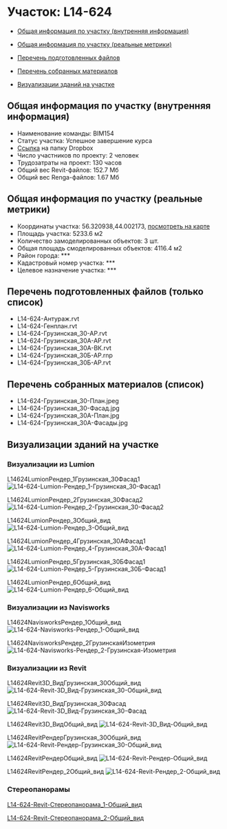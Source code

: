 # Участок: L14-624

* [Общая информация по участку (внутренняя информация)](#Chapter1)

* [Общая информация по участку (реальные метрики)](#Chapter2)

* [Перечень подготовленных файлов](#Chapter3)

* [Перечень собранных материалов](#Chapter4)

* [Визуализации зданий на участке](#Chapter5)

## <a id="Chapter1"></a> Общая информация по участку (внутренняя информация)
+ Наименование команды: BIM154
+ Статус участка: Успешное завершение курса
+ [Ссылка](https://www.dropbox.com/sh/wvvgv1nw1iqred9/AABsYfM02RT58mU8G0OqtXsNa/L14_624?dl=0) на папку Dropbox
+ Число участников по проекту: 2 человек
+ Трудозатраты на проект: 130 часов
+ Общий вес Revit-файлов: 152.7 Мб
+ Общий вес Renga-файлов: 1.67 Мб
## <a id="Chapter2"></a> Общая информация по участку (реальные метрики)
+ Координаты участка: 56.320938,44.002173, [посмотреть на карте](https://yandex.ru/maps/47/nizhny-novgorod/?ll=44.002173%2C56.320938&z=19)
+ Площадь участка: 5233.6 м2
+ Количество замоделированных объектов: 3 шт.
+ Общая площадь смоделированных объектов: 4116.4 м2
+ Район города: *** 
+ Кадастровый номер участка: *** 
+ Целевое назначение участка: *** 
## <a id="Chapter3"></a> Перечень подготовленных файлов (только список)
+ L14-624-Антураж.rvt
+ L14-624-Генплан.rvt
+ L14-624-Грузинская_30-АР.rvt
+ L14-624-Грузинская_30А-АР.rvt
+ L14-624-Грузинская_30А-ВК.rvt
+ L14-624-Грузинская_30Б-АР.rnp
+ L14-624-Грузинская_30Б-АР.rvt
## <a id="Chapter4"></a> Перечень собранных материалов (список)
+ L14-624-Грузинская_30-План.jpeg
+ L14-624-Грузинская_30-Фасад.jpg
+ L14-624-Грузинская_30А-План.jpg
+ L14-624-Грузинская_30А-Фасады.jpg
## <a id="Chapter5"></a> Визуализации зданий на участке
### Визуализации из Lumion
L14624LumionРендер_1Грузинская_30Фасад1
![L14-624-Lumion-Рендер_1-Грузинская_30-Фасад1](/Images/L14_624/L14-624-Lumion-Рендер_1-Грузинская_30-Фасад1_Compressed.jpg)

L14624LumionРендер_2Грузинская_30Фасад2
![L14-624-Lumion-Рендер_2-Грузинская_30-Фасад2](/Images/L14_624/L14-624-Lumion-Рендер_2-Грузинская_30-Фасад2_Compressed.jpg)

L14624LumionРендер_3Общий_вид
![L14-624-Lumion-Рендер_3-Общий_вид](/Images/L14_624/L14-624-Lumion-Рендер_3-Общий_вид_Compressed.jpg)

L14624LumionРендер_4Грузинская_30АФасад1
![L14-624-Lumion-Рендер_4-Грузинская_30А-Фасад1](/Images/L14_624/L14-624-Lumion-Рендер_4-Грузинская_30А-Фасад1_Compressed.jpg)

L14624LumionРендер_5Грузинская_30БФасад1
![L14-624-Lumion-Рендер_5-Грузинская_30Б-Фасад1](/Images/L14_624/L14-624-Lumion-Рендер_5-Грузинская_30Б-Фасад1_Compressed.jpg)

L14624LumionРендер_6Общий_вид
![L14-624-Lumion-Рендер_6-Общий_вид](/Images/L14_624/L14-624-Lumion-Рендер_6-Общий_вид_Compressed.jpg)

### Визуализации из Navisworks
L14624NavisworksРендер_1Общий_вид
![L14-624-Navisworks-Рендер_1-Общий_вид](/Images/L14_624/L14-624-Navisworks-Рендер_1-Общий_вид_Compressed.jpg)

L14624NavisworksРендер_2ГрузинскаяИзометрия
![L14-624-Navisworks-Рендер_2-Грузинская-Изометрия](/Images/L14_624/L14-624-Navisworks-Рендер_2-Грузинская-Изометрия_Compressed.jpg)

### Визуализации из Revit
L14624Revit3D_ВидГрузинская_30Общий_вид
![L14-624-Revit-3D_Вид-Грузинская_30-Общий_вид](/Images/L14_624/L14-624-Revit-3D_Вид-Грузинская_30-Общий_вид_Compressed.jpg)

L14624Revit3D_ВидГрузинская_30Фасад
![L14-624-Revit-3D_Вид-Грузинская_30-Фасад](/Images/L14_624/L14-624-Revit-3D_Вид-Грузинская_30-Фасад_Compressed.jpg)

L14624Revit3D_ВидОбщий_вид
![L14-624-Revit-3D_Вид-Общий_вид](/Images/L14_624/L14-624-Revit-3D_Вид-Общий_вид_Compressed.jpg)

L14624RevitРендерГрузинская_30Общий_вид
![L14-624-Revit-Рендер-Грузинская_30-Общий_вид](/Images/L14_624/L14-624-Revit-Рендер-Грузинская_30-Общий_вид_Compressed.jpg)

L14624RevitРендерОбщий_вид
![L14-624-Revit-Рендер-Общий_вид](/Images/L14_624/L14-624-Revit-Рендер-Общий_вид_Compressed.jpg)

L14624RevitРендер_2Общий_вид
![L14-624-Revit-Рендер_2-Общий_вид](/Images/L14_624/L14-624-Revit-Рендер_2-Общий_вид_Compressed.jpg)

### Стереопанорамы
[L14-624-Revit-Стереопанорама_1-Общий_вид](https://pano.autodesk.com/pano.html?url=jpgs/062c7c8a-85bd-461b-8f95-99a6e1d8f607&version=2)

[L14-624-Revit-Стереопанорама_2-Общий_вид](https://pano.autodesk.com/pano.html?url=jpgs/c6092766-ae35-4ea0-ba95-1f19b6417960&version=2)

